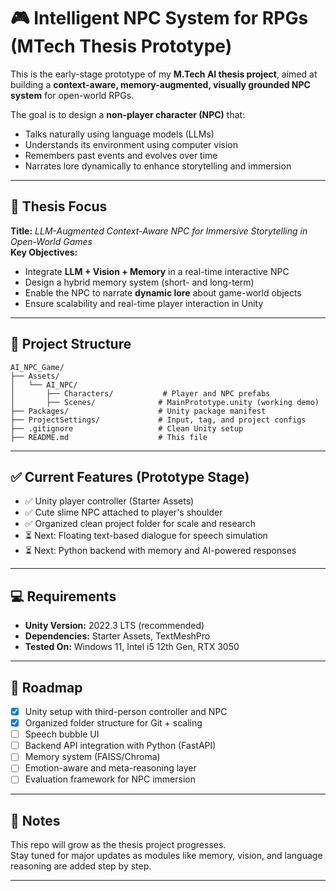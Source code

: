 # 🎮 Intelligent NPC System for RPGs (MTech Thesis Prototype)

This is the early-stage prototype of my **M.Tech AI thesis project**, aimed at building a **context-aware, memory-augmented, visually grounded NPC system** for open-world RPGs.

The goal is to design a **non-player character (NPC)** that:
- Talks naturally using language models (LLMs)
- Understands its environment using computer vision
- Remembers past events and evolves over time
- Narrates lore dynamically to enhance storytelling and immersion

---

## 🧠 Thesis Focus

**Title:** *LLM-Augmented Context-Aware NPC for Immersive Storytelling in Open-World Games*  
**Key Objectives:**
- Integrate **LLM + Vision + Memory** in a real-time interactive NPC
- Design a hybrid memory system (short- and long-term)
- Enable the NPC to narrate **dynamic lore** about game-world objects
- Ensure scalability and real-time player interaction in Unity

---

## 📁 Project Structure

```
AI_NPC_Game/
├── Assets/
│   └── AI_NPC/
│       ├── Characters/           # Player and NPC prefabs
│       ├── Scenes/              # MainPrototype.unity (working demo)
├── Packages/                    # Unity package manifest
├── ProjectSettings/             # Input, tag, and project configs
├── .gitignore                   # Clean Unity setup
├── README.md                    # This file
```

---

## ✅ Current Features (Prototype Stage)

- ✅ Unity player controller (Starter Assets)
- ✅ Cute slime NPC attached to player's shoulder
- ✅ Organized clean project folder for scale and research
- ⏳ Next: Floating text-based dialogue for speech simulation
- ⏳ Next: Python backend with memory and AI-powered responses

---

## 💻 Requirements

- **Unity Version:** 2022.3 LTS (recommended)
- **Dependencies:** Starter Assets, TextMeshPro
- **Tested On:** Windows 11, Intel i5 12th Gen, RTX 3050

---

## 🚧 Roadmap

- [x] Unity setup with third-person controller and NPC
- [x] Organized folder structure for Git + scaling
- [ ] Speech bubble UI
- [ ] Backend API integration with Python (FastAPI)
- [ ] Memory system (FAISS/Chroma)
- [ ] Emotion-aware and meta-reasoning layer
- [ ] Evaluation framework for NPC immersion

---

## 📌 Notes

This repo will grow as the thesis project progresses.  
Stay tuned for major updates as modules like memory, vision, and language reasoning are added step by step.

---
